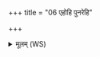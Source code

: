 +++
title = "06 एहोहि पुनरेहि"

+++
<details><summary>मूलम् (WS)</summary>

एहोहि पुनरेहि सर्वेण मनसा सह ।  
दूतो यमस्य मानु गा अधि जीवपुरा इहि ॥ ६ ॥
</details>